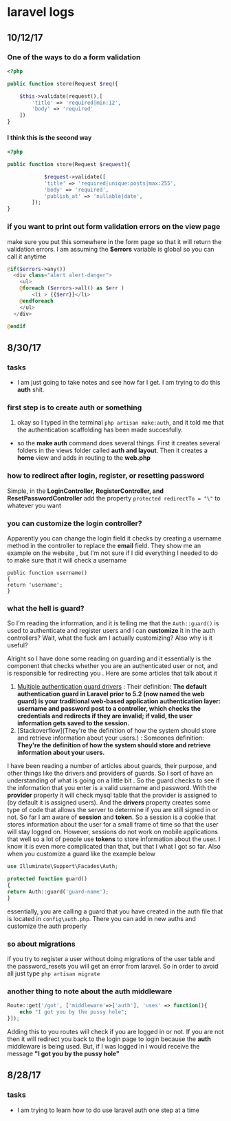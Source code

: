 # laravel logs

## 10/12/17

### One of the ways to do a form validation

```php
<?php

public function store(Request $req){

    $this->validate(request(),[
        'title' => 'required|min:12',
        'body' => 'required'
    ])
}


```
#### I think this is the second way

```php
<?php

public function store(Request $request){

            $request->validate([
            'title' => 'required|unique:posts|max:255',
            'body' => 'required',
            'publish_at' => 'nullable|date',
        ]);
}


```

### if you want to print out form validation errors on the view page

make sure you put this somewhere in the form page so that it will return the validation
errors. I am assuming the **$errors**  variable is global so you can call it anytime

```php
@if($errors->any())
  <div class="alert alert-danger">
    <ul>
    @foreach ($errors->all() as $err )
        <li > {{$err}}</li>
    @endforeach
    </ul>
  </div>

@endif

```

## 8/30/17

### tasks
- I am just going to take notes and see how far I get. I am trying to do this
**auth** shit.

### first step is to create auth or something
1. okay so I typed in the terminal `php artisan make:auth`, and it told me that
the authentication scaffolding has been made succesfully.
- so the **make auth** command does several things. First it creates several
folders in the views folder called **auth and layout**. Then it creates a **home**
view and adds in routing to the **web.php**

### how to redirect after login, register, or resetting password
Simple, in the **LoginController, RegisterController, and ResetPasswordController**
add the property `protected redirectTo = "\"`  to whatever you want

### you can customize the login controller?
Apparently you can change the login field it checks by creating a username method
in the controller to replace the **email** field. They show me an example on the website
, but I'm not sure if I did everything I needed to do to make sure that it will check a username
```
public function username()
{
return 'username';
}
```
### what the hell is guard?
So I'm reading the information, and it is telling me that the `Auth::guard()` is
used to authenticate and register users and I can **customize** it in the auth controllers?
Wait, what the fuck am I actually customizing? Also why is it useful?

Alright so I have done some reading on guarding and it essentially is the component that
checks whether you are an authenticated user or not, and is responsible for redirecting you
. Here are some articles that talk about it  
1. [Multiple authentication guard drivers](https://mattstauffer.co/blog/multiple-authentication-guard-drivers-including-api-in-laravel-5-2/) :
Their definition: **The default authentication guard in Laravel prior to 5.2 (now named the web guard) is your traditional web-based application authentication layer: username and password post to a controller, which checks the credentials and redirects if they are invalid; if valid, the user information gets saved to the session.**
2. [Stackoverflow](They're the definition of how the system should store and retrieve information about your users.) :
Someones definition: **They're the definition of how the system should store and retrieve information about your users.**

I have been reading a number of articles about guards, their purpose, and other things like
the drivers and providers of guards. So I sort of have an understanding of what is going on a little bit
. So the guard checks to see if the information that you enter is a valid username and password.  With the **provider**
property it  will check mysql table that the provider is assigned to (by default it is assigned users). And
the **drivers** property creates some type of code that allows the server to determine if you are still signed
in or not. So far I am aware of **session** and **token**. So a session is a cookie that stores information about
the user for a small frame of time so that the user will stay logged on. However, sessions do not work on mobile
applications that well so a lot of people use **tokens** to store information about the user. I know it is even more
complicated than that, but that I what I got so far. Also when you customize a guard like the example below

```php
use Illuminate\Support\Facades\Auth;

protected function guard()
{
return Auth::guard('guard-name');
}
```
essentially, you are calling a guard that you have created in the auth file that is
located in `config\auth.php`. There you can add in new auths and customize the auth properly


### so about migrations
if you try to register a user without doing migrations of the user table and the password_resets
you will get an error from laravel. So in order to avoid all just type `php artisan migrate`


### another thing to note about the auth middleware

```php
Route::get('/got', ['middleware'=>['auth'], 'uses' => function(){
    echo "I got you by the pussy hole";
}]);
```
Adding this to you routes will check if you are logged in or not. If you are not then
it will redirect you back to the login page to login because the **auth** middleware
is being used. But, if I was logged in I would receive the message **"I got you by the pussy hole"**

## 8/28/17

### tasks
- I am trying to learn how to do use laravel auth one step at a time
